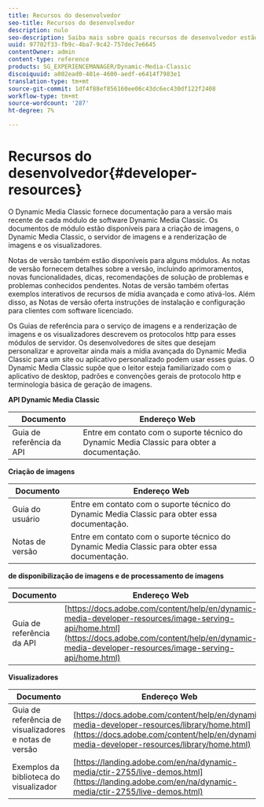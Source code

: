 ```yaml
---
title: Recursos do desenvolvedor
seo-title: Recursos do desenvolvedor
description: nulo
seo-description: Saiba mais sobre quais recursos de desenvolvedor estão disponíveis para a Dynamic Media.
uuid: 97702f33-fb9c-4ba7-9c42-757dec7e6645
contentOwner: admin
content-type: reference
products: SG_EXPERIENCEMANAGER/Dynamic-Media-Classic
discoiquuid: a802ead0-401e-4600-aedf-e6414f7983e1
translation-type: tm+mt
source-git-commit: 1df4f88ef856160ee06c43dc6ec430df122f2408
workflow-type: tm+mt
source-wordcount: '287'
ht-degree: 7%

---
```



# Recursos do desenvolvedor{#developer-resources}

O Dynamic Media Classic fornece documentação para a versão mais recente de cada módulo de software Dynamic Media Classic. Os documentos de módulo estão disponíveis para a criação de imagens, o Dynamic Media Classic, o servidor de imagens e a renderização de imagens e os visualizadores.

Notas de versão também estão disponíveis para alguns módulos. As notas de versão fornecem detalhes sobre a versão, incluindo aprimoramentos, novas funcionalidades, dicas, recomendações de solução de problemas e problemas conhecidos pendentes. Notas de versão também ofertas exemplos interativos de recursos de mídia avançada e como ativá-los. Além disso, as Notas de versão oferta instruções de instalação e configuração para clientes com software licenciado.

Os Guias de referência para o serviço de imagens e a renderização de imagens e os visualizadores descrevem os protocolos http para esses módulos de servidor. Os desenvolvedores de sites que desejam personalizar e aproveitar ainda mais a mídia avançada do Dynamic Media Classic para um site ou aplicativo personalizado podem usar esses guias. O Dynamic Media Classic supõe que o leitor esteja familiarizado com o aplicativo de desktop, padrões e convenções gerais de protocolo http e terminologia básica de geração de imagens.


**API Dynamic Media Classic**

| Documento | Endereço Web |
|--- |--- |
| Guia de referência da API | Entre em contato com o suporte técnico do Dynamic Media Classic para obter a documentação. |

**Criação de imagens**

| Documento | Endereço Web |
|--- |--- |
| Guia do usuário | Entre em contato com o suporte técnico do Dynamic Media Classic para obter essa documentação. |
| Notas de versão | Entre em contato com o suporte técnico do Dynamic Media Classic para obter essa documentação. |

**de disponibilização de imagens e de processamento de imagens**

| Documento | Endereço Web |
|--- |--- |
| Guia de referência da API | [https://docs.adobe.com/content/help/en/dynamic-media-developer-resources/image-serving-api/home.html](https://docs.adobe.com/content/help/en/dynamic-media-developer-resources/image-serving-api/home.html) |

**Visualizadores**

| Documento | Endereço Web |
|--- |--- |
| Guia de referência de visualizadores e notas de versão | [https://docs.adobe.com/content/help/en/dynamic-media-developer-resources/library/home.html](https://docs.adobe.com/content/help/en/dynamic-media-developer-resources/library/home.html) |
| Exemplos da biblioteca do visualizador | [https://landing.adobe.com/en/na/dynamic-media/ctir-2755/live-demos.html](https://landing.adobe.com/en/na/dynamic-media/ctir-2755/live-demos.html) |


<!-- 

**Web-to-Print**

|Document|Web address|
|--- |--- |
|Reference Guide|[https://www.adobe.com/go/learn_s7_webtoprint_en](https://www.adobe.com/go/learn_s7_webtoprint_en)| 

-->
